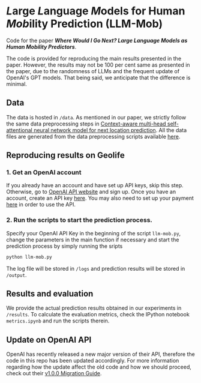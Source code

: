 # ***L***arge ***L***anguage ***M***odels for Human ***Mob***ility Prediction (LLM-Mob)

Code for the paper ***Where Would I Go Next? Large Language Models as Human Mobility Predictors***.

The code is provided for reproducing the main results presented in the paper. However, the results may not be 100 per cent same as presented in the paper, due to the randomness of LLMs and the frequent update of OpenAI's GPT models. That being said, we anticipate that the difference is minimal.

## Data

The data is hosted in `/data`. As mentioned in our paper, we strictly follow the same data preprocessing steps in [Context-aware multi-head self-attentional neural network model for next location prediction](https://www.sciencedirect.com/science/article/pii/S0968090X23003042). All the data files are generated from the data preprocessing scripts available [here](https://github.com/mie-lab/location-prediction). 

## Reproducing results on Geolife
### 1. Get an OpenAI account
If you already have an account and have set up API keys, skip this step. Otherwise, go to [OpenAI API website](https://openai.com/blog/openai-api) and sign up. Once you have an account, create an API key [here](https://platform.openai.com/account/api-keys). You may also need to set up your payment [here](https://platform.openai.com/account/billing/overview) in order to use the API. 
### 2. Run the scripts to start the prediction process.
Specify your OpenAI API Key in the beginning of the script `llm-mob.py`, change the parameters in the main function if necessary and start the prediction process by simply running the sripts
```bash
python llm-mob.py
```
The log file will be stored in `/logs` and prediction results will be stored in `/output`.

## Results and evaluation
We provide the actual prediction results obtained in our experiments in `/results`. 
To calculate the evaluation metrics, check the IPython notebook `metrics.ipynb` and run the scripts therein.

## Update on OpenAI API

OpenAI has recently released a new major version of their API, therefore the code in this repo has been updated accordingly.
For more information regarding how the update affect the old code and how we should proceed, check out their [v1.0.0 Migration Guide](https://github.com/openai/openai-python/discussions/742).
